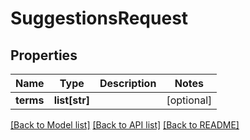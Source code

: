# SuggestionsRequest

## Properties
Name | Type | Description | Notes
------------ | ------------- | ------------- | -------------
**terms** | **list[str]** |  | [optional] 

[[Back to Model list]](../README.md#documentation-for-models) [[Back to API list]](../README.md#documentation-for-api-endpoints) [[Back to README]](../README.md)


